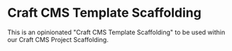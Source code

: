# Craft CMS Template Scaffolding
This is an opinionated "Craft CMS Template Scaffolding" to be used within our Craft CMS Project Scaffolding.
